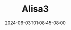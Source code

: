 --- 
title: "Alisa3"
description: "  bokeh Alisa3     baru"
date: 2024-06-03T01:08:45-08:00
file_code: "nyfsfmeu5swj"
draft: false
cover: "mg2l0mxlc1l710kt.jpg"
tags: ["indo", "bokep-indo", "bokep-viral", "bokep-ig"]
length: 120
fld_id: "1483124"
foldername: "Alisa SMP"
categories: ["Alisa SMP"]
views: 0
---